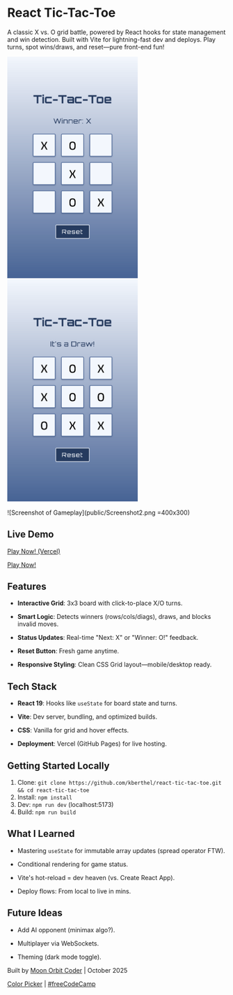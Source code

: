 # React Tic-Tac-Toe

  

A classic X vs. O grid battle, powered by React hooks for state management and win detection. Built with Vite for lightning-fast dev and deploys. Play turns, spot wins/draws, and reset—pure front-end fun!

  

<img src="public/Screenshot1.png" alt="Screenshot of Gameplay" width="300" height="auto">

<img src="public/Screenshot2.png" alt="Screenshot of Gameplay" width="300" height="auto">
  

![Screenshot of Gameplay](public/Screenshot2.png =400x300)  

## Live Demo
[Play Now! (Vercel)](https://tic-tac-toe-kberthel.vercel.app/)

[Play Now!](https://kberthel.github.io/react-tic-tac-toe)  


## Features

- **Interactive Grid**: 3x3 board with click-to-place X/O turns.

- **Smart Logic**: Detects winners (rows/cols/diags), draws, and blocks invalid moves.

- **Status Updates**: Real-time "Next: X" or "Winner: O!" feedback.

- **Reset Button**: Fresh game anytime.

- **Responsive Styling**: Clean CSS Grid layout—mobile/desktop ready.

  

## Tech Stack

- **React 19**: Hooks like `useState` for board state and turns.

- **Vite**: Dev server, bundling, and optimized builds.

- **CSS**: Vanilla for grid and hover effects.

- **Deployment**: Vercel (GitHub Pages) for live hosting.

  
## Getting Started Locally

1. Clone: `git clone https://github.com/kberthel/react-tic-tac-toe.git && cd react-tic-tac-toe`
2. Install: `npm install`
3. Dev: `npm run dev` (localhost:5173)
4. Build: `npm run build`


## What I Learned

- Mastering `useState` for immutable array updates (spread operator FTW).

- Conditional rendering for game status.

- Vite's hot-reload = dev heaven (vs. Create React App).

- Deploy flows: From local to live in mins.

  
## Future Ideas

- Add AI opponent (minimax algo?).

- Multiplayer via WebSockets.

- Theming (dark mode toggle).

  

Built by [Moon Orbit Coder](https://github.com/kberthel) | October 2025 

[Color Picker](https://github.com/kberthel/color-picker-app) | [#freeCodeCamp](https://www.freecodecamp.org/)
